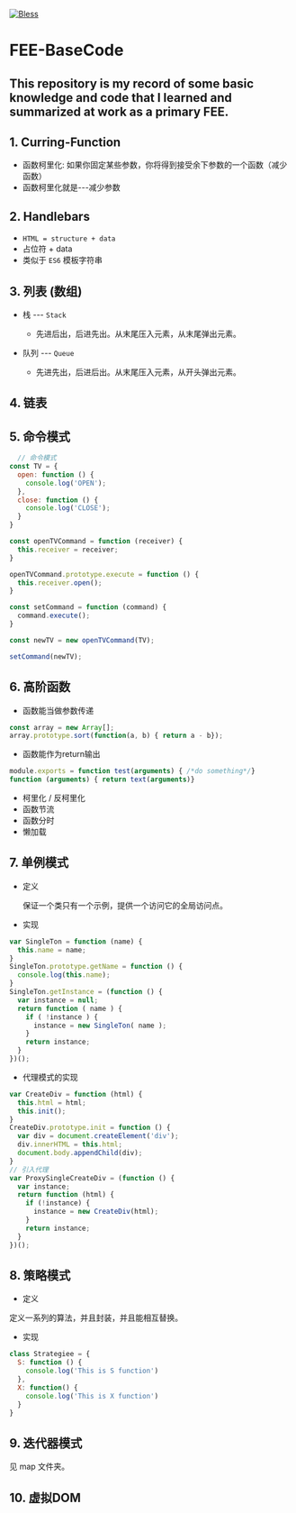 [![Bless](https://cdn.rawgit.com/LunaGao/BlessYourCodeTag/master/tags/god.svg)](http://lunagao.github.io/BlessYourCodeTag/)
# FEE-BaseCode
 This repository is my record of some basic knowledge and code that I learned and summarized at work as a primary FEE.
---

## 1. Curring-Function
+ 函数柯里化: 如果你固定某些参数，你将得到接受余下参数的一个函数（减少函数）
+ 函数柯里化就是---减少参数

## 2. Handlebars
+ `HTML = structure + data`
+ 占位符 + data
+ 类似于 `ES6` 模板字符串

## 3. 列表 (数组)
+ 栈 --- `Stack`
  - 先进后出，后进先出。从末尾压入元素，从末尾弹出元素。

+ 队列 --- `Queue`
  - 先进先出，后进后出。从末尾压入元素，从开头弹出元素。

## 4. 链表

## 5. 命令模式

  ```js
    // 命令模式
  const TV = {
    open: function () {
      console.log('OPEN');
    },
    close: function () {
      console.log('CLOSE');
    }
  }

  const openTVCommand = function (receiver) {
    this.receiver = receiver;
  }

  openTVCommand.prototype.execute = function () {
    this.receiver.open();
  }

  const setCommand = function (command) {
    command.execute();
  }

  const newTV = new openTVCommand(TV);

  setCommand(newTV);

  ```

## 6. 高阶函数
  - 函数能当做参数传递
  ```js
  const array = new Array[];
  array.prototype.sort(function(a, b) { return a - b});
  ```
  - 函数能作为return输出
  ```js
  module.exports = function test(arguments) { /*do something*/}
  function (arguments) { return text(arguments)}
  ```
  - 柯里化 / 反柯里化
  - 函数节流
  - 函数分时
  - 懒加载

## 7. 单例模式
  - 定义

    保证一个类只有一个示例，提供一个访问它的全局访问点。

  - 实现
  ```js
  var SingleTon = function (name) {
    this.name = name;
  }
  SingleTon.prototype.getName = function () {
    console.log(this.name);
  }
  SingleTon.getInstance = (function () {
    var instance = null;
    return function ( name ) {
      if ( !instance ) {
        instance = new SingleTon( name );
      }
      return instance;
    }
  })();
  ```
  - 代理模式的实现

  ```js
  var CreateDiv = function (html) {
    this.html = html;
    this.init();
  }
  CreateDiv.prototype.init = function () {
    var div = document.createElement('div');
    div.innerHTML = this.html;
    document.body.appendChild(div);
  }
  // 引入代理
  var ProxySingleCreateDiv = (function () {
    var instance;
    return function (html) {
      if (!instance) {
        instance = new CreateDiv(html);
      }
      return instance;
    }
  })();

  ```

## 8. 策略模式
  - 定义

  定义一系列的算法，并且封装，并且能相互替换。

  - 实现
  ```js
  class Strategiee = {
    S: function () {
      console.log('This is S function')
    },
    X: function() {
      console.log('This is X function')
    }
  }

  ```

## 9. 迭代器模式
  见 map 文件夹。

## 10. 虚拟DOM


